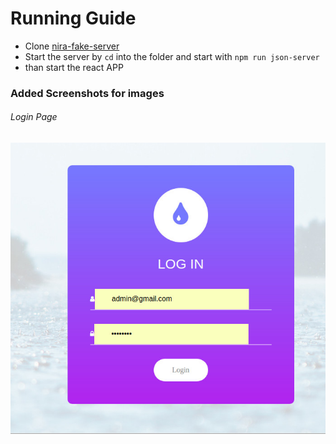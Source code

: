 # Running Guide 
- Clone [nira-fake-server](https://github.com/piyushimraw/nira-fake-server) 
- Start the server by `cd` into the folder and start with `npm run json-server`
- than start the react APP


### Added Screenshots for images
###### Login Page
![Login Page](screenshots/login.jpg?raw=True)
